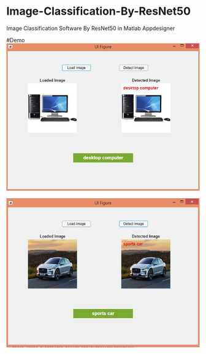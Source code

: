 # Image-Classification-By-ResNet50
Image Classification Software By ResNet50 in Matlab Appdesigner

#Demo
<img src="https://raw.githubusercontent.com/shawon100/Image-Classification-By-ResNet50/master/test%20images/dc.JPG"/><br><br>
<img src="https://raw.githubusercontent.com/shawon100/Image-Classification-By-ResNet50/master/test%20images/sc.JPG"/><br><br>
